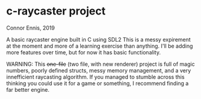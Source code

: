 # c-raycaster project

Connor Ennis, 2019

A basic raycaster engine built in C using SDL2
This is a messy expirement at the moment and
more of a learning exercise than anything. I'll
be adding more features over time, but for now
it has basic functionality.

WARNING: This ~~one-file~~ (two file, with
new renderer) project is full of magic
numbers, poorly defined structs, messy memory
management, and a very innefficient raycasting
algorithm. If you managed to stumble across this
thinking you could use it for a game or something,
I recommend finding a far better engine.

